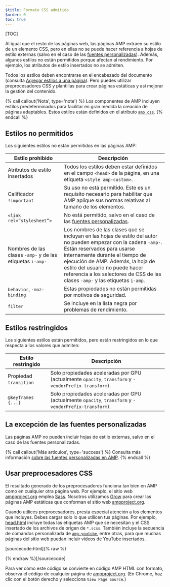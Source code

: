```yaml
---
$title: Formato CSS admitido
$order: 0
toc: true
---
```

[TOC]

Al igual que el resto de las páginas web, las páginas AMP extraen su estilo de un elemento CSS, pero en ellas no se puede hacer referencia a hojas de estilo externas (salvo en el caso de las [fuentes personalizadas](#the-custom-fonts-exception)). Además, algunos estilos no están permitidos porque afectan al rendimiento. Por ejemplo, los atributos de estilo insertados no se admiten.

Todos los estilos deben encontrarse en el encabezado del documento (consulta [Agregar estilos a una página](/es/docs/guides/responsive_amp.html#add-styles-to-a-page)). Pero puedes utilizar preprocesadores CSS y plantillas para crear páginas estáticas y así mejorar la gestión del contenido.

{% call callout('Nota', type='note') %}
Los componentes de AMP incluyen estilos predeterminados para facilitar en gran medida la creación de páginas adaptables. Estos estilos están definidos en el atributo [`amp.css`](https://github.com/ampproject/amphtml/blob/master/css/amp.css).
{% endcall %}

## Estilos no permitidos

Los siguientes estilos no están permitidos en las páginas AMP:

<table>
  <thead>
    <tr>
      <th class="col-thirty" data-th="Banned style">Estilo prohibido</th>
      <th data-th="Description">Descripción</th>
    </tr>
  </thead>
  <tbody>
    <tr>
      <td data-th="Banned style">Atributos de estilo insertados</td>
      <td data-th="Description"> Todos los estilos deben estar definidos en el campo <code>&lt;head&gt;</code> de la página, en una etiqueta <code>&lt;style amp-custom&gt;</code>.</td>
    </tr>
    <tr>
      <td data-th="Banned style">Calificador <code>!important</code>  &nbsp;</td>
      <td data-th="Description">Su uso no está permitido. Este es un requisito necesario para habilitar que AMP aplique sus normas relativas al tamaño de los elementos.</td>
    </tr>
    <tr>
      <td data-th="Banned style"><code>&lt;link rel=”stylesheet”&gt;</code></td>
      <td data-th="Description"> No está permitido, salvo en el caso de las <a href="#the-custom-fonts-exception">fuentes personalizadas</a>.</td>
    </tr>
    <tr>
      <td data-th="Banned style">Nombres de las clases <code>-amp-</code>  y de las etiquetas <code>i-amp-</code> &nbsp;</td>
      <td data-th="Description"> Los nombres de las clases que se incluyan en las hojas de estilo del autor no pueden empezar con la cadena <code>-amp-</code>. Están reservados para usarse internamente durante el tiempo de ejecución de AMP. Además, la hoja de estilo del usuario no puede hacer referencia a los selectores de CSS de las clases <code>-amp-</code> y las etiquetas <code>i-amp</code>.</td>
    </tr>
    <tr>
      <td data-th="Banned style"><code>behavior</code>, <code>-moz-binding</code></td>
      <td data-th="Description">Estas propiedades no están permitidas por motivos de seguridad.</td>
    </tr>
    <tr>
      <td data-th="Banned style"><code>filter</code></td>
      <td data-th="Description">Se incluye en la lista negra por problemas de rendimiento.</td>
    </tr>
  </tbody>
</table>

## Estilos restringidos

Los siguientes estilos están permitidos, pero están restringidos en lo que respecta a los valores que admiten:

<table>
  <thead>
    <tr>
      <th class="col-thirty" data-th="Banned style">Estilo restringido</th>
      <th data-th="Description">Descripción</th>
    </tr>
  </thead>
  <tbody>
    <tr>
      <td data-th="Restricted style">Propiedad <code>transition</code> &nbsp;</td>
      <td data-th="Description"> Solo propiedades aceleradas por GPU (actualmente <code>opacity</code>, <code>transform</code> y <code>-vendorPrefix-transform</code>).</td>
    </tr>
    <tr>
      <td data-th="Restricted style"><code>@keyframes {...}</code></td>
      <td data-th="Description"> Solo propiedades aceleradas por GPU (actualmente <code>opacity</code>, <code>transform</code> y <code>-vendorPrefix-transform</code>).</td>
    </tr>
  </tbody>
</table>

## La excepción de las fuentes personalizadas

Las páginas AMP no pueden incluir hojas de estilo externas, salvo en el caso de las fuentes personalizadas.

{% call callout('Más artículos', type='success') %}
Consulta más información [sobre las fuentes personalizadas en AMP](/es/docs/guides/responsive/custom_fonts.html).
{% endcall %}

## Usar preprocesadores CSS

El resultado generado de los preprocesadores funciona tan bien en AMP como en cualquier otra página web. Por ejemplo, el sitio web [ampproject.org](https://www.ampproject.org/) 
emplea [Sass](http://sass-lang.com/). Nosotros utilizamos [Grow](http://grow.io/) para crear las páginas AMP estáticas que conforman el sitio web [ampproject.org](https://www.ampproject.org/).


Cuando utilices preprocesadores, presta especial atención a los elementos que incluyes. Debes cargar solo lo que utilicen tus páginas. Por ejemplo, [head.html](https://github.com/ampproject/docs/blob/master/views/partials/head.html) 
incluye todas las etiquetas AMP que se necesitan y el CSS insertado de los archivos de origen de `*.scss`. También incluye la secuencia de comandos personalizada de [`amp-youtube`](/es/docs/reference/extended/amp-youtube.html), entre otras, para que muchas páginas del sitio web puedan incluir vídeos de YouTube insertados.

[sourcecode:html]{% raw %}
<head>
  <meta charset="utf-8">
  <meta name="viewport" content="width=device-width,minimum-scale=1,initial-scale=1">
  <meta content="IE=Edge" http-equiv="X-UA-Compatible">
  <meta property="og:description" content="{% if doc.description %}{{doc.description}} – {% endif %}Accelerated Mobile Pages Project">
  <meta name="description" content="{% if doc.description %}{{doc.description}} – {% endif %}Accelerated Mobile Pages Project">

  <title>El proyecto Accelerated Mobile Pages</title>
  <link rel="icon" href="/static/img/amp_favicon.png">
  <link rel="canonical" href="https://www.ampproject.org{{doc.url.path}}">
  <link href="https://fonts.googleapis.com/css?family=Roboto:200,300,400,500,700" rel="stylesheet">
  <style amp-custom>
  {% include "/assets/css/main.min.css" %}
  </style>

  <style amp-boilerplate>body{-webkit-animation:-amp-start 8s steps(1,end) 0s 1 normal both;-moz-animation:-amp-start 8s steps(1,end) 0s 1 normal both;-ms-animation:-amp-start 8s steps(1,end) 0s 1 normal both;animation:-amp-start 8s steps(1,end) 0s 1 normal both}@-webkit-keyframes -amp-start{from{visibility:hidden}to{visibility:visible}}@-moz-keyframes -amp-start{from{visibility:hidden}to{visibility:visible}}@-ms-keyframes -amp-start{from{visibility:hidden}to{visibility:visible}}@-o-keyframes -amp-start{from{visibility:hidden}to{visibility:visible}}@keyframes -amp-start{from{visibility:hidden}to{visibility:visible}}</style><noscript><style amp-boilerplate>body{-webkit-animation:none;-moz-animation:none;-ms-animation:none;animation:none}</style></noscript>
  <script async src="https://cdn.ampproject.org/v0.js"></script>
  <script async custom-element="amp-carousel" src="https://cdn.ampproject.org/v0/amp-carousel-0.1.js"></script>
  <script async custom-element="amp-analytics" src="https://cdn.ampproject.org/v0/amp-analytics-0.1.js"></script>
  <script async custom-element="amp-lightbox" src="https://cdn.ampproject.org/v0/amp-lightbox-0.1.js"></script>
  <script async custom-element="amp-youtube" src="https://cdn.ampproject.org/v0/amp-youtube-0.1.js"></script>
  <script async custom-element="amp-sidebar" src="https://cdn.ampproject.org/v0/amp-sidebar-0.1.js"></script>
  <script async custom-element="amp-iframe" src="https://cdn.ampproject.org/v0/amp-iframe-0.1.js"></script>
</head>
{% endraw %}[/sourcecode]

Para ver cómo este código se convierte en código AMP HTML con formato, observa el código de cualquier página de [ampproject.org](https://www.ampproject.org/). (En Chrome, haz clic con el botón derecho y selecciona `View Page Source`.)

